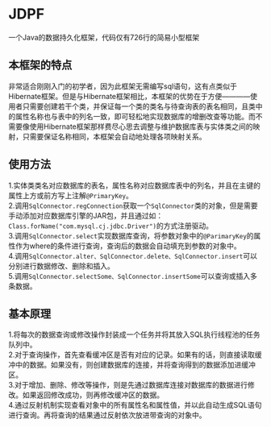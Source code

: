# JDPF
一个Java的数据持久化框架，代码仅有726行的简易小型框架  
## 本框架的特点
非常适合刚刚入门的初学者，因为此框架无需编写sql语句，这有点类似于Hibernate框架。但是与Hibernate框架相比，本框架的优势在于方便————使用者只需要创建若干个类，并保证每一个类的类名与待查询表的表名相同，且类中的属性名称也与表中的列名一致，即可轻松地实现数据库的增删改查等功能。而不需要像使用Hibernate框架那样费尽心思去调整与维护数据库表与实体类之间的映射，只需要保证名称相同，本框架会自动地处理各项映射关系。
## 使用方法
1.实体类类名对应数据库的表名，属性名称对应数据库表中的列名，并且在主键的属性上方或前方写上注解```@PrimaryKey```。  
2.调用```SqlConnector.regConnection```获取一个```SqlConnector```类的对象，但是需要手动添加对应数据库引擎的JAR包，并且通过如：```Class.forName("com.mysql.cj.jdbc.Driver")```的方式注册驱动。  
3.调用```SqlConnector.select```实现数据库查询，将参数对象中的```@ParimaryKey```的属性作为where的条件进行查询，查询后的数据会自动填充到参数的对象中。  
4.调用```SqlConnector.alter、SqlConnector.delete、SqlConnector.insert```可以分别进行数据修改、删除和插入。  
5.调用```SqlConnector.selectSome、SqlConnector.insertSome```可以查询或插入多条数据。  
## 基本原理
1.将每次的数据查询或修改操作封装成一个任务并将其放入SQL执行线程池的任务队列中。  
2.对于查询操作，首先查看缓冲区是否有对应的记录。如果有的话，则直接读取缓冲中的数据。如果没有，则创建数据库的连接，并将查询得到的数据添加进缓冲区。  
3.对于增加、删除、修改等操作，则是先通过数据库连接对数据库的数据进行修改。如果返回修改成功，则再修改缓冲区的数据。  
4.通过反射机制实现查看对象中的所有属性名和属性值，并以此自动生成SQL语句进行查询。再将查询的结果通过反射依次放进带查询的对象中。  
